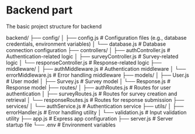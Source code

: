 # Backend part

The basic project structure for backend

backend/
├── config/
│ ├── config.js # Configuration files (e.g., database credentials, environment variables)
│ └── database.js # Database connection configuration
├── controllers/
│ ├── authController.js # Authentication-related logic
│ ├── surveyController.js # Survey-related logic
│ └── responseController.js # Response-related logic
├── middleware/
│ ├── authMiddleware.js # Authentication middleware
│ └── errorMiddleware.js # Error handling middleware
├── models/
│ ├── User.js # User model
│ ├── Survey.js # Survey model
│ └── Response.js # Response model
├── routes/
│ ├── authRoutes.js # Routes for user authentication
│ ├── surveyRoutes.js # Routes for survey creation and retrieval
│ └── responseRoutes.js # Routes for response submission
├── services/
│ └── authService.js # Authentication service
├── utils/
│ ├── errorHandler.js # Error handling utility
│ └── validation.js # Input validation utility
├── app.js # Express app configuration
├── server.js # Server startup file
└── .env # Environment variables
